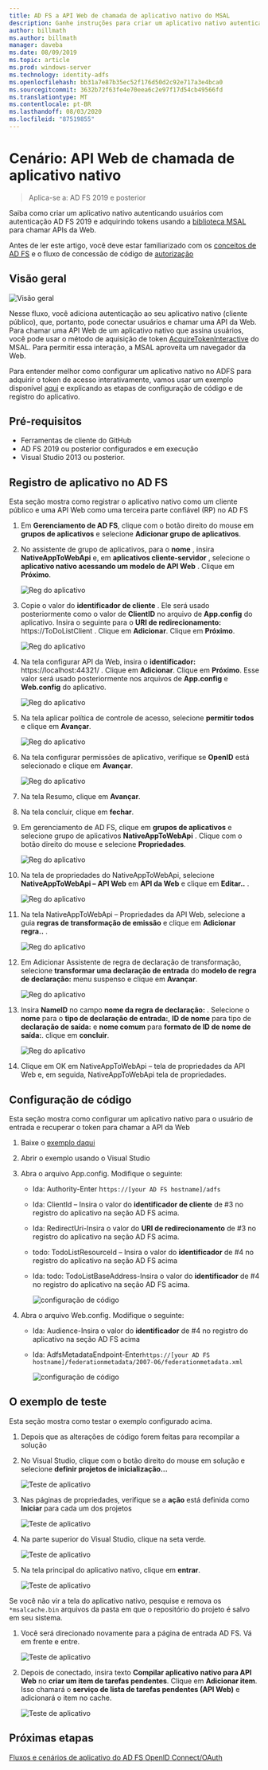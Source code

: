 ```yaml
---
title: AD FS a API Web de chamada de aplicativo nativo do MSAL
description: Ganhe instruções para criar um aplicativo nativo autenticado por usuários AD FS 2019 e adquirir tokens usando a biblioteca MSAL para chamar APIs da Web.
author: billmath
ms.author: billmath
manager: daveba
ms.date: 08/09/2019
ms.topic: article
ms.prod: windows-server
ms.technology: identity-adfs
ms.openlocfilehash: bb31a7e87b35ec52f176d50d2c92e717a3e4bca0
ms.sourcegitcommit: 3632b72f63fe4e70eea6c2e97f17d54cb49566fd
ms.translationtype: MT
ms.contentlocale: pt-BR
ms.lasthandoff: 08/03/2020
ms.locfileid: "87519855"
---
```

# <a name="scenario-native-app-calling-web-api"></a>Cenário: API Web de chamada de aplicativo nativo
>Aplica-se a: AD FS 2019 e posterior

Saiba como criar um aplicativo nativo autenticando usuários com autenticação AD FS 2019 e adquirindo tokens usando a [biblioteca MSAL](https://github.com/AzureAD/microsoft-authentication-library-for-dotnet/wiki) para chamar APIs da Web.

Antes de ler este artigo, você deve estar familiarizado com os [conceitos de AD FS](../ad-fs-openid-connect-oauth-concepts.md) e o fluxo de concessão de código de [autorização](../../overview/ad-fs-openid-connect-oauth-flows-scenarios.md#authorization-code-grant-flow)

## <a name="overview"></a>Visão geral

 ![Visão geral](media/adfs-msal-native-app-web-api/native1.png)

Nesse fluxo, você adiciona autenticação ao seu aplicativo nativo (cliente público), que, portanto, pode conectar usuários e chamar uma API da Web. Para chamar uma API Web de um aplicativo nativo que assina usuários, você pode usar o método de aquisição de token [AcquireTokenInteractive](/dotnet/api/microsoft.identity.client.ipublicclientapplication.acquiretokeninteractive?view=azure-dotnet#Microsoft_Identity_Client_IPublicClientApplication_AcquireTokenInteractive_System_Collections_Generic_IEnumerable_System_String__) do MSAL. Para permitir essa interação, a MSAL aproveita um navegador da Web.

Para entender melhor como configurar um aplicativo nativo no ADFS para adquirir o token de acesso interativamente, vamos usar um exemplo disponível [aqui](https://github.com/microsoft/adfs-sample-msal-dotnet-native-to-webapi) e explicando as etapas de configuração de código e de registro do aplicativo.


## <a name="pre-requisites"></a>Pré-requisitos

- Ferramentas de cliente do GitHub
- AD FS 2019 ou posterior configurados e em execução
- Visual Studio 2013 ou posterior.

## <a name="app-registration-in-ad-fs"></a>Registro de aplicativo no AD FS
Esta seção mostra como registrar o aplicativo nativo como um cliente público e uma API Web como uma terceira parte confiável (RP) no AD FS

  1. Em **Gerenciamento de AD FS**, clique com o botão direito do mouse em **grupos de aplicativos** e selecione **Adicionar grupo de aplicativos**.

  2. No assistente de grupo de aplicativos, para o **nome** , insira **NativeAppToWebApi** e, em **aplicativos cliente-servidor** , selecione o **aplicativo nativo acessando um modelo de API Web** . Clique em **Próximo**.

      ![Reg do aplicativo](media/adfs-msal-native-app-web-api/native2.png)

  3. Copie o valor do **identificador de cliente** . Ele será usado posteriormente como o valor de **ClientID** no arquivo de **App.config** do aplicativo. Insira o seguinte para o **URI de redirecionamento:** https://ToDoListClient . Clique em **Adicionar**. Clique em **Próximo**.

     ![Reg do aplicativo](media/adfs-msal-native-app-web-api/native3.png)

  4. Na tela configurar API da Web, insira o **identificador:** https://localhost:44321/ . Clique em **Adicionar**. Clique em **Próximo**. Esse valor será usado posteriormente nos arquivos de **App.config** e **Web.config** do aplicativo.

     ![Reg do aplicativo](media/adfs-msal-native-app-web-api/native4.png)

  5. Na tela aplicar política de controle de acesso, selecione **permitir todos** e clique em **Avançar**.

     ![Reg do aplicativo](media/adfs-msal-native-app-web-api/native5.png)

  6. Na tela configurar permissões de aplicativo, verifique se **OpenID** está selecionado e clique em **Avançar**.

     ![Reg do aplicativo](media/adfs-msal-native-app-web-api/native6.png)

  7. Na tela Resumo, clique em **Avançar**.

  8. Na tela concluir, clique em **fechar**.

  9. Em gerenciamento de AD FS, clique em **grupos de aplicativos** e selecione grupo de aplicativos **NativeAppToWebApi** . Clique com o botão direito do mouse e selecione **Propriedades**.

      ![Reg do aplicativo](media/adfs-msal-native-app-web-api/native7.png)

  10. Na tela de propriedades do NativeAppToWebApi, selecione **NativeAppToWebApi – API Web** em **API da Web** e clique em **Editar..** .

      ![Reg do aplicativo](media/adfs-msal-native-app-web-api/native8.png)

  11. Na tela NativeAppToWebApi – Propriedades da API Web, selecione a guia **regras de transformação de emissão** e clique em **Adicionar regra..** .

      ![Reg do aplicativo](media/adfs-msal-native-app-web-api/native9.png)

  12. Em Adicionar Assistente de regra de declaração de transformação, selecione **transformar uma declaração de entrada** do **modelo de regra de declaração:** menu suspenso e clique em **Avançar**.

      ![Reg do aplicativo](media/adfs-msal-native-app-web-api/native10.png)

  13. Insira **NameID** no campo **nome da regra de declaração:** . Selecione o **nome** para o **tipo de declaração de entrada:**, **ID de nome** para tipo de **declaração de saída:** e **nome comum** para **formato de ID de nome de saída:**. clique em **concluir**.

      ![Reg do aplicativo](media/adfs-msal-native-app-web-api/native11.png)

  14. Clique em OK em NativeAppToWebApi – tela de propriedades da API Web e, em seguida, NativeAppToWebApi tela de propriedades.

## <a name="code-configuration"></a>Configuração de código
Esta seção mostra como configurar um aplicativo nativo para o usuário de entrada e recuperar o token para chamar a API da Web

1. Baixe o [exemplo daqui](https://github.com/microsoft/adfs-sample-msal-dotnet-native-to-webapi)

2. Abrir o exemplo usando o Visual Studio

3. Abra o arquivo App.config. Modifique o seguinte:
   - Ida: Authority-Enter h`ttps://[your AD FS hostname]/adfs`
   - Ida: ClientId – Insira o valor do **identificador de cliente** de #3 no registro do aplicativo na seção AD FS acima.
   - Ida: RedirectUri-Insira o valor do **URI de redirecionamento** de #3 no registro do aplicativo na seção AD FS acima.
   - todo: TodoListResourceId – Insira o valor do **identificador** de #4 no registro do aplicativo na seção AD FS acima
   - Ida: todo: TodoListBaseAddress-Insira o valor do **identificador** de #4 no registro do aplicativo na seção AD FS acima.

     ![configuração de código](media/adfs-msal-native-app-web-api/native12.png)

 4. Abra o arquivo Web.config. Modifique o seguinte:
    - Ida: Audience-Insira o valor do **identificador** de #4 no registro do aplicativo na seção AD FS acima
    - Ida: AdfsMetadataEndpoint-Enter`https://[your AD FS hostname]/federationmetadata/2007-06/federationmetadata.xml`

      ![configuração de código](media/adfs-msal-native-app-web-api/native13.png)

## <a name="test-the-sample"></a>O exemplo de teste
Esta seção mostra como testar o exemplo configurado acima.

  1. Depois que as alterações de código forem feitas para recompilar a solução

  2. No Visual Studio, clique com o botão direito do mouse em solução e selecione **definir projetos de inicialização...**

     ![Teste de aplicativo](media/adfs-msal-native-app-web-api/native14.png)

  3. Nas páginas de propriedades, verifique se a **ação** está definida como **Iniciar** para cada um dos projetos

     ![Teste de aplicativo](media/adfs-msal-native-app-web-api/native15.png)

  4. Na parte superior do Visual Studio, clique na seta verde.

     ![Teste de aplicativo](media/adfs-msal-native-app-web-api/native16.png)

  5. Na tela principal do aplicativo nativo, clique em **entrar**.

     ![Teste de aplicativo](media/adfs-msal-native-app-web-api/native17.png)

   Se você não vir a tela do aplicativo nativo, pesquise e remova os `*msalcache.bin` arquivos da pasta em que o repositório do projeto é salvo em seu sistema.

  1. Você será direcionado novamente para a página de entrada AD FS. Vá em frente e entre.

      ![Teste de aplicativo](media/adfs-msal-native-app-web-api/native18.png)

  2. Depois de conectado, insira texto **Compilar aplicativo nativo para API Web** no **criar um item de tarefas pendentes**. Clique em **Adicionar item**.  Isso chamará o **serviço de lista de tarefas pendentes (API Web)** e adicionará o item no cache.

       ![Teste de aplicativo](media/adfs-msal-native-app-web-api/native19.png)

## <a name="next-steps"></a>Próximas etapas
[Fluxos e cenários de aplicativo do AD FS OpenID Connect/OAuth](../../overview/ad-fs-openid-connect-oauth-flows-scenarios.md)
